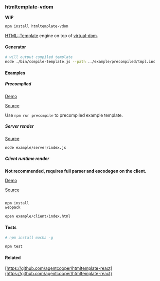 ### htmltemplate-vdom

**WIP**

```bash
npm install htmltemplate-vdom
```

[HTML::Template](http://search.cpan.org/~samtregar/HTML-Template/Template.pm) engine on top of [virtual-dom](https://github.com/Matt-Esch/virtual-dom).

#### Generator

```bash
# will output compiled template
node ./bin/compile-template.js --path ../example/precompiled/tmpl.inc
```

#### Examples

##### Precompiled

[Demo](http://agentcooper.github.io/htmltemplate-vdom/example/precompiled/)

[Source](example/precompiled/index.html)

Use `npm run precompile` to precompiled example template.

##### Server render

[Source](example/server/index.js)

```bash
node example/server/index.js
```

##### Client runtime render

**Not recommended, requires full parser and escodegen on the client.**

[Demo](http://agentcooper.github.io/htmltemplate-vdom/example/client/)

[Source](example/client/index.html)

```bash

npm install
webpack

open example/client/index.html
```

#### Tests

```bash
# npm install mocha -g

npm test
```

#### Related

[https://github.com/agentcooper/htmltemplate-react](https://github.com/agentcooper/htmltemplate-react)

